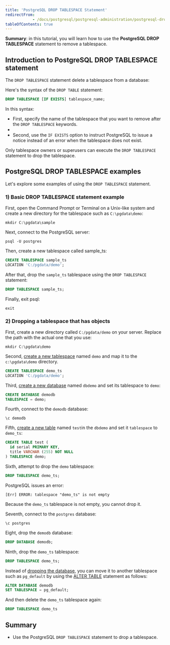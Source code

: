 ```yaml
---
title: 'PostgreSQL DROP TABLESPACE Statement'
redirectFrom: 
            - /docs/postgresql/postgresql-administration/postgresql-drop-tablespace
tableOfContents: true
---
```



**Summary**: in this tutorial, you will learn how to use the **PostgreSQL DROP TABLESPACE** statement to remove a tablespace.

## Introduction to PostgreSQL DROP TABLESPACE statement

The `DROP TABLESPACE` statement delete a tablespace from a database:

Here's the syntax of the `DROP TABLE` statement:

```sql
DROP TABLESPACE [IF EXISTS] tablespace_name;
```

In this syntax:

- First, specify the name of the tablespace that you want to remove after the `DROP TABLESPACE` keywords.
-
- Second, use the `IF EXISTS` option to instruct PostgreSQL to issue a notice instead of an error when the tablespace does not exist.

Only tablespace owners or superusers can execute the `DROP TABLESPACE` statement to drop the tablespace.

## PostgreSQL DROP TABLESPACE examples

Let's explore some examples of using the `DROP TABLESPACE` statement.

### 1) Basic DROP TABLESPACE statement example

First, open the Command Prompt or Terminal on a Unix-like system and create a new directory for the tablespace such as `C:\pgdata\demo`:

```
mkdir C:\pgdata\sample
```

Next, connect to the PostgreSQL server:

```
psql -U postgres
```

Then, create a new tablespace called sample_ts:

```sql
CREATE TABLESPACE sample_ts
LOCATION 'C:/pgdata/demo';
```

After that, drop the `sample_ts` tablespace using the `DROP TABLESPACE` statement:

```sql
DROP TABLESPACE sample_ts;
```

Finally, exit psql:

```
exit
```

### 2) Dropping a tablespace that has objects

First, create a new directory called `C:/pgdata/demo` on your server. Replace the path with the actual one that you use:

```
mkdir C:\pgdata\demo
```

Second, [create a new tablespace](/docs/postgresql/postgresql-administration/postgresql-create-tablespace) named `demo` and map it to the `c:\pgdata\demo` directory.

```sql
CREATE TABLESPACE demo_ts
LOCATION 'C:/pgdata/demo';
```

Third, [create a new database](/docs/postgresql/postgresql-administration/postgresql-create-database) named `dbdemo` and set its tablespace to `demo`:

```sql
CREATE DATABASE demodb
TABLESPACE = demo;
```

Fourth, connect to the `demodb` database:

```
\c demodb
```

Fifth, [create a new table](/docs/postgresql/postgresql-create-table "PostgreSQL CREATE TABLE") named `test`in the `dbdemo` and set it `tablespace` to `demo_ts`:

```sql
CREATE TABLE test (
  id serial PRIMARY KEY,
  title VARCHAR (255) NOT NULL
) TABLESPACE demo;
```

Sixth, attempt to drop the `demo` tablespace:

```sql
DROP TABLESPACE demo_ts;
```

PostgreSQL issues an error:

```
[Err] ERROR: tablespace "demo_ts" is not empty
```

Because the `demo_ts` tablespace is not empty, you cannot drop it.

Seventh, connect to the `postgres` database:

```
\c postgres
```

Eight, drop the `demodb` database:

```sql
DROP DATABASE demodb;
```

Ninth, drop the `demo_ts` tablespace:

```sql
DROP TABLESPACE demo_ts;
```

Instead of [dropping the database](/docs/postgresql/postgresql-administration/postgresql-drop-database), you can move it to another tablespace such as `pg_default` by using the [ALTER TABLE](/docs/postgresql/postgresql-administration/postgresql-alter-database) statement as follows:

```sql
ALTER DATABASE demodb
SET TABLESPACE = pg_default;
```

And then delete the `demo_ts` tablespace again:

```sql
DROP TABLESPACE demo_ts
```

## Summary

- Use the PostgreSQL `DROP TABLESPACE` statement to drop a tablespace.
